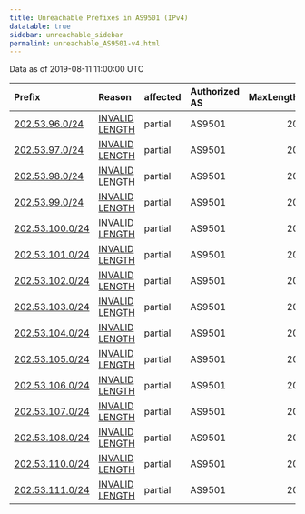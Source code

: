 ```yaml
---
title: Unreachable Prefixes in AS9501 (IPv4)
datatable: true
sidebar: unreachable_sidebar
permalink: unreachable_AS9501-v4.html
---
```


Data as of 2019-08-11 11:00:00 UTC


<div class="datatable-begin"></div>

| Prefix                                                   | Reason                                                                                                   | affected   | Authorized AS   |   MaxLength | Anchor                                       |   unreachable /24s |
|:---------------------------------------------------------|:---------------------------------------------------------------------------------------------------------|:-----------|:----------------|------------:|:---------------------------------------------|-------------------:|
| [202.53.96.0/24](https://stat.ripe.net/202.53.96.0/24)   | [INVALID LENGTH](https://rpki-validator.ripe.net/announcement-preview?asn=AS9501&prefix=202.53.96.0/24)  | partial    | AS9501          |          20 | [APNIC](unreachable_APNIC_RPKI_Root-v4.html) |                  1 |
| [202.53.97.0/24](https://stat.ripe.net/202.53.97.0/24)   | [INVALID LENGTH](https://rpki-validator.ripe.net/announcement-preview?asn=AS9501&prefix=202.53.97.0/24)  | partial    | AS9501          |          20 | [APNIC](unreachable_APNIC_RPKI_Root-v4.html) |                  1 |
| [202.53.98.0/24](https://stat.ripe.net/202.53.98.0/24)   | [INVALID LENGTH](https://rpki-validator.ripe.net/announcement-preview?asn=AS9501&prefix=202.53.98.0/24)  | partial    | AS9501          |          20 | [APNIC](unreachable_APNIC_RPKI_Root-v4.html) |                  1 |
| [202.53.99.0/24](https://stat.ripe.net/202.53.99.0/24)   | [INVALID LENGTH](https://rpki-validator.ripe.net/announcement-preview?asn=AS9501&prefix=202.53.99.0/24)  | partial    | AS9501          |          20 | [APNIC](unreachable_APNIC_RPKI_Root-v4.html) |                  1 |
| [202.53.100.0/24](https://stat.ripe.net/202.53.100.0/24) | [INVALID LENGTH](https://rpki-validator.ripe.net/announcement-preview?asn=AS9501&prefix=202.53.100.0/24) | partial    | AS9501          |          20 | [APNIC](unreachable_APNIC_RPKI_Root-v4.html) |                  1 |
| [202.53.101.0/24](https://stat.ripe.net/202.53.101.0/24) | [INVALID LENGTH](https://rpki-validator.ripe.net/announcement-preview?asn=AS9501&prefix=202.53.101.0/24) | partial    | AS9501          |          20 | [APNIC](unreachable_APNIC_RPKI_Root-v4.html) |                  1 |
| [202.53.102.0/24](https://stat.ripe.net/202.53.102.0/24) | [INVALID LENGTH](https://rpki-validator.ripe.net/announcement-preview?asn=AS9501&prefix=202.53.102.0/24) | partial    | AS9501          |          20 | [APNIC](unreachable_APNIC_RPKI_Root-v4.html) |                  1 |
| [202.53.103.0/24](https://stat.ripe.net/202.53.103.0/24) | [INVALID LENGTH](https://rpki-validator.ripe.net/announcement-preview?asn=AS9501&prefix=202.53.103.0/24) | partial    | AS9501          |          20 | [APNIC](unreachable_APNIC_RPKI_Root-v4.html) |                  1 |
| [202.53.104.0/24](https://stat.ripe.net/202.53.104.0/24) | [INVALID LENGTH](https://rpki-validator.ripe.net/announcement-preview?asn=AS9501&prefix=202.53.104.0/24) | partial    | AS9501          |          20 | [APNIC](unreachable_APNIC_RPKI_Root-v4.html) |                  1 |
| [202.53.105.0/24](https://stat.ripe.net/202.53.105.0/24) | [INVALID LENGTH](https://rpki-validator.ripe.net/announcement-preview?asn=AS9501&prefix=202.53.105.0/24) | partial    | AS9501          |          20 | [APNIC](unreachable_APNIC_RPKI_Root-v4.html) |                  1 |
| [202.53.106.0/24](https://stat.ripe.net/202.53.106.0/24) | [INVALID LENGTH](https://rpki-validator.ripe.net/announcement-preview?asn=AS9501&prefix=202.53.106.0/24) | partial    | AS9501          |          20 | [APNIC](unreachable_APNIC_RPKI_Root-v4.html) |                  1 |
| [202.53.107.0/24](https://stat.ripe.net/202.53.107.0/24) | [INVALID LENGTH](https://rpki-validator.ripe.net/announcement-preview?asn=AS9501&prefix=202.53.107.0/24) | partial    | AS9501          |          20 | [APNIC](unreachable_APNIC_RPKI_Root-v4.html) |                  1 |
| [202.53.108.0/24](https://stat.ripe.net/202.53.108.0/24) | [INVALID LENGTH](https://rpki-validator.ripe.net/announcement-preview?asn=AS9501&prefix=202.53.108.0/24) | partial    | AS9501          |          20 | [APNIC](unreachable_APNIC_RPKI_Root-v4.html) |                  1 |
| [202.53.110.0/24](https://stat.ripe.net/202.53.110.0/24) | [INVALID LENGTH](https://rpki-validator.ripe.net/announcement-preview?asn=AS9501&prefix=202.53.110.0/24) | partial    | AS9501          |          20 | [APNIC](unreachable_APNIC_RPKI_Root-v4.html) |                  1 |
| [202.53.111.0/24](https://stat.ripe.net/202.53.111.0/24) | [INVALID LENGTH](https://rpki-validator.ripe.net/announcement-preview?asn=AS9501&prefix=202.53.111.0/24) | partial    | AS9501          |          20 | [APNIC](unreachable_APNIC_RPKI_Root-v4.html) |                  1 |

<div class="datatable-end"></div>